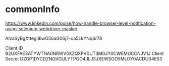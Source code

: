 # commonInfo
https://www.linkedin.com/pulse/how-handle-browser-level-notification-using-selenium-webdriver-maske/

AIzaSyBgXttegl8lwO56aG0Sj7-oa5LkYNqSr78


Client ID
B2UXFAE3ATYWTNA0NRWV0XZQXPV0UT3M0JY0CWEMUCCNJV1J
Client Secret
DZGP1DYCDZNQVGULYTPGO4JLJ3JXEWSOO5MLOY0ACDU04E53
